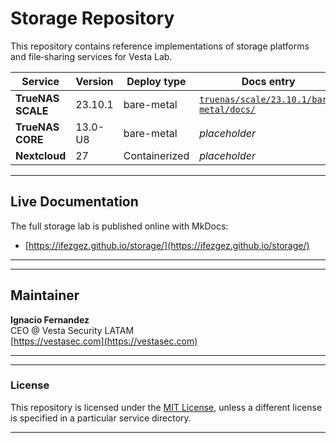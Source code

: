 # Storage Repository

This repository contains reference implementations of storage platforms and file‐sharing services for Vesta Lab.

| Service           | Version  | Deploy type   | Docs entry                                              |
|-------------------|----------|---------------|---------------------------------------------------------|
| **TrueNAS SCALE** | 23.10.1  | bare-metal    | [`truenas/scale/23.10.1/bare-metal/docs/`](truenas/scale/bare-metal/docs) |
| **TrueNAS CORE**  | 13.0-U8  | bare-metal    | _placeholder_ |
| **Nextcloud**     | 27       | Containerized | _placeholder_ |

---

## Live Documentation

The full storage lab is published online with MkDocs:  
- [https://ifezgez.github.io/storage/](https://ifezgez.github.io/storage/)

---

---

## Maintainer

**Ignacio Fernandez**  
CEO @ Vesta Security LATAM  
[https://vestasec.com](https://vestasec.com)

---

---

### License

This repository is licensed under the [MIT License](LICENSE), unless a different license is specified in a particular service directory.

---
